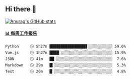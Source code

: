 ## Hi there 👋

[![Anurag's GitHub stats](https://github-readme-stats-orilights.vercel.app/api?username=orilights)](https://github.com/anuraghazra/github-readme-stats)

<!--
**OriLight152/OriLight152** is a ✨ _special_ ✨ repository because its `README.md` (this file) appears on your GitHub profile.

Here are some ideas to get you started:

- 🔭 I’m currently working on ...
- 🌱 I’m currently learning ...
- 👯 I’m looking to collaborate on ...
- 🤔 I’m looking for help with ...
- 💬 Ask me about ...
- 📫 How to reach me: ...
- 😄 Pronouns: ...
- ⚡ Fun fact: ...
-->

<!-- waka-box start -->
#### <a href="https://gist.github.com/92c8d5b388768c10efcba86e82b7c4fb" target="_blank">📊 每周工作报告</a>
```text
Python     🕓 5h27m ████████████████▋░░░░░░░░░░░ 59.6%
Vue.js     🕓 1h27m ████▍░░░░░░░░░░░░░░░░░░░░░░░ 15.9%
JSON       🕓 41m   ██▏░░░░░░░░░░░░░░░░░░░░░░░░░  7.6%
Markdown   🕓 29m   █▍░░░░░░░░░░░░░░░░░░░░░░░░░░  5.3%
Text       🕓 26m   █▎░░░░░░░░░░░░░░░░░░░░░░░░░░  4.8%
```
<!-- Powered by https://github.com/journey-ad/waka-box-go . -->
<!-- waka-box end -->
